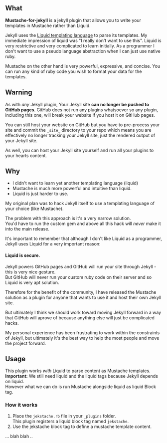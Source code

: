 
## What 

**Mustache-for-jekyll** is a jekyll plugin that allows you to write your templates in Mustache rather than Liquid.

Jekyll uses the [Liquid templating language](https://github.com/Shopify/liquid) to parse its templates.
My immediate impression of liquid was "I really don't want to use this".
Liquid is very restrictive and very complicated to learn initially.
As a programmer I don't want to use a pseudo language abstraction when I can just use native ruby.

Mustache on the other hand is very powerful, expressive, and concise.
You can run any kind of ruby code you wish to format your data for the templates.

## Warning

As with _any_ Jekyll plugin, Your Jekyll site **can no longer be pushed to GitHub pages**.
GitHub does not run any plugins whatsoever so any plugin, including this one, will break your website if you host it on GitHub pages.

You can still host your website on GitHub but you have to pre-process your site and commit the `_site_` directory to your repo
which means you are effectively no longer tracking your Jekyll site, just the rendered output of your Jekyll site.

As well, you can host your Jekyll site yourself and run all your plugins to your hearts content.

## Why

- I didn't want to learn yet another templating language (liquid) 
- Mustache is much more powerful and intuitive than liquid.
- Liquid is just harder to use.

My original plan was to hack Jekyll itself to use a templating language of your choice (like Mustache).

The problem with this approach is it's a very narrow solution.  
You'd have to run the custom gem and above all this hack will _never_ make it into the main release.

It's important to remember that although I don't like Liquid as a programmer, Jekyll uses Liquid for a very important reason:

#### Liquid is secure. 

Jekyll powers GitHub pages and GitHub will run your site through Jekyll - this is very nice gesture.  
But GitHub will never run your custom ruby code on their server and so Liquid is very apt solution.

Therefore for the benefit of the community, I have released the Mustache solution as a plugin for anyone that wants to use it
and host their own Jekyll site.

But ultimately I think we should work toward moving Jekyll forward in a way
that GitHub will aprove of because anything else will just be complicated hacks.

My personal experience has been frustrating to work within the constraints of Jekyll, but
ultimately it's the best way to help the most people and move the project forward.

## Usage

This plugin works _with_ Liquid to parse content as Mustache templates.
**Important:** We still need liquid and the liquid tags because Jekyll depends on liquid.  
However what we can do is run Mustache alongside liquid as liquid Block tag.  

### How it works

1. Place the `jekstache.rb` file in your `_plugins` folder.  
This plugin registers a liquid block tag named `jekstache`.
2. Use the jekstache block tag to define a mustache template content.


... blah blah ..



